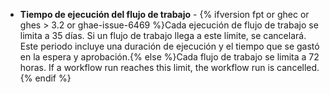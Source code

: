 - **Tiempo de ejecución del flujo de trabajo** - {% ifversion fpt or ghec or ghes > 3.2 or ghae-issue-6469 %}Cada ejecución de flujo de trabajo se limita a 35 días. Si un flujo de trabajo llega a este límite, se cancelará. Este periodo incluye una duración de ejecución y el tiempo que se gastó en la espera y aprobación.{% else %}Cada flujo de trabajo se limita a 72 horas. If a workflow run reaches this limit, the workflow run is cancelled.{% endif %}
